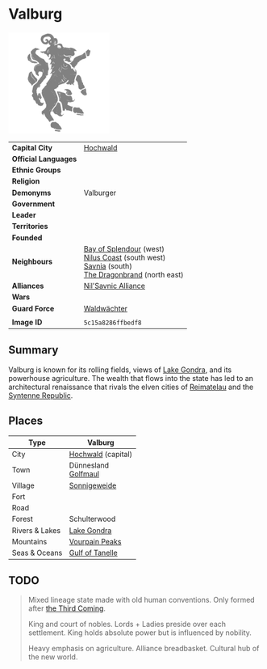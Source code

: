 # Valburg

<img src="https://raw.githubusercontent.com/jesskelsall/astarus-images/main/symbols/5c15a8286ffbedf8.png" height="200" />

|||
| --- | --- |
| **Capital City** | [Hochwald](../../../places/cities/hochwald.md) | civilisation.2
| **Official Languages** | |
| **Ethnic Groups** | |
| **Religion** | |
| **Demonyms** | Valburger |
| **Government** | |
| **Leader** | |
| **Territories** | |
| **Founded** | |
| **Neighbours** | [Bay of Splendour](bay-of-splendour.md) (west)<br>[Nilus Coast](nilus-coast.md) (south west)<br>[Savnia](savnia.md) (south)<br>[The Dragonbrand](the-dragonbrand.md) (north east) |
| **Alliances** | [Nil'Savnic Alliance](../nilsavnic-alliance.md) |
| **Wars** | |
| **Guard Force** | [Waldwächter](../../../organisations/guards/waldwachter.md) |
|||
| **Image ID** | `5c15a8286ffbedf8` |

## Summary

Valburg is known for its rolling fields, views of [Lake Gondra](../../../places/rivers-lakes/lake-gondra.md),
and its powerhouse agriculture. The wealth that flows into the state
has led to an architectural renaissance that rivals the elven cities of [Reimatelau](reimatelau.md) and the [Syntenne Republic](../../syntenne-republic/syntenne-republic.md). 

## Places

| Type | Valburg |
| --- | --- |
| City | [Hochwald](../../../places/cities/hochwald.md) (capital) |
| Town | Dünnesland<br>[Golfmaul](../../../places/towns/golfmaul.md) |
| Village | [Sonnigeweide](../../../places/villages/sonnigeweide.md) |
| Fort | |
| Road | |
| Forest | Schulterwood |
| Rivers & Lakes | [Lake Gondra](../../../places/rivers-lakes/lake-gondra.md) |
| Mountains | [Vourpain Peaks](../../../places/mountains/vourpain-peaks.md) |
| Seas & Oceans | [Gulf of Tanelle](../../../places/seas-oceans/gulf-of-tanelle.md) |

## TODO

> Mixed lineage state made with old human conventions.
> Only formed after [the Third Coming](../../../history/events/the-third-coming.md).
>
> King and court of nobles.
> Lords + Ladies preside over each settlement.
> King holds absolute power but is influenced by nobility.
>
> Heavy emphasis on agriculture. Alliance breadbasket.
> Cultural hub of the new world.
